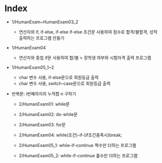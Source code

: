 
# Index




- 1/HumanExam~HumanExam03_2
    - 연산자와 if, if-else, if-else if-else 조건문 사용하여 점수로 합격/불합격, 성적 출력하는 프로그램 만들기

- 1/HumanExam04
    - 연산자와 중첩 if문 사용하여 합/불 > 장학생 여부와 시험자격 출력 프로그램

- 1/HumanExam05_1~2
    - char 변수 사용, if-else문으로 회원등급 출력
    - char 변수 사용, switch-case문으로 회원등급 출력


- 반복문: i번째까지의 누적합 n 구하기
    
    - 2/HumanExam01: while문 

    - 2/HumanExam02: do-while문

    - 2/HumanExam03: for문

    - 2/HumanExam04: while(조건)-if-(if조건충족시)break;

    - 2/HumanExam05_1: while-if-continue 짝수만 더하는 프로그램

    - 2/HumanExam05_2: while-if-continue 홀수만 더하는 프로그램